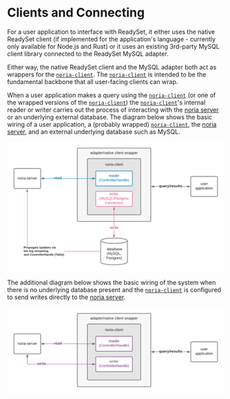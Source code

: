 # Clients and Connecting

For a user application to interface with ReadySet, it either uses the native ReadySet client (if implemented for the application's language - currently only available for Node.js and Rust) or it uses an existing 3rd-party MySQL client library connected to the ReadySet MySQL adapter.

Either way, the native ReadySet client and the MySQL adapter both act as wrappers for the [`noria-client`](./noria_client.md). The [`noria-client`](./noria_client.md) is intended to be the fundamental backbone that all user-facing clients can wrap.

When a user application makes a query using the [`noria-client`](./noria_client.md) (or one of the wrapped versions of the [`noria-client`](./noria_client.md)) the [`noria-client`](./noria_client.md)'s internal reader or writer carries out the process of interacting with the [noria server](server.md) or an underlying external database. The diagram below shows the basic wiring of a user application, a (probably wrapped) [`noria-client`](./noria_client.md), the [noria server](server.md), and an external underlying database such as MySQL.

![Connecting to Noria with underlying db diagram](./images/client_with_db.png)

The additional diagram below shows the basic wiring of the system when there is no underlying database present and the [`noria-client`](./noria_client.md) is configured to send writes directly to the [noria server](server.md).

![Connecting to Noria with no underlying db diagram](./images/client_no_db.png)
